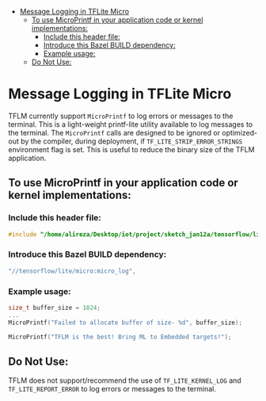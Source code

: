 <!--
Semi-automated TOC generation with instructions from
https://github.com/ekalinin/github-markdown-toc#auto-insert-and-update-toc
-->

<!--ts-->
* [Message Logging in TFLite Micro](#message-logging-in-tflite-micro)
   * [To use MicroPrintf in your application code or kernel implementations:](#to-use-microprintf-in-your-application-code-or-kernel-implementations)
      * [Include this header file:](#include-this-header-file)
      * [Introduce this Bazel BUILD dependency:](#introduce-this-bazel-build-dependency)
      * [Example usage:](#example-usage)
   * [Do Not Use:](#do-not-use)

<!-- Added by: vamsimanchala, at: Wed Nov 23 12:35:39 AM UTC 2022 -->

<!--te-->

# Message Logging in TFLite Micro

TFLM currently support `MicroPrintf` to log errors or messages to the terminal. This is a light-weight printf-lite utility available to log messages to the terminal. The `MicroPrintf` calls are designed to be ignored or optimized-out by the compiler, during deployment, if `TF_LITE_STRIP_ERROR_STRINGS` environment flag is set. This is useful to reduce the binary size of the TFLM application.


## To use MicroPrintf in your application code or kernel implementations:
### Include this header file:
```c++
#include "/home/alireza/Desktop/iot/project/sketch_jan12a/tensorflow/lite/micro/micro_log.h"
```

### Introduce this Bazel BUILD dependency:
```c++
"//tensorflow/lite/micro:micro_log",
```

### Example usage:
```c++
size_t buffer_size = 1024;
...
MicroPrintf("Failed to allocate buffer of size- %d", buffer_size);

MicroPrintf("TFLM is the best! Bring ML to Embedded targets!");
```

## Do Not Use:
TFLM does not support/recommend the use of `TF_LITE_KERNEL_LOG` and `TF_LITE_REPORT_ERROR` to log errors or messages to the terminal. 
